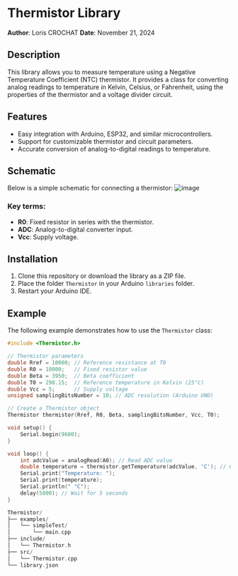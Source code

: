 # Thermistor Library

**Author**: Loris CROCHAT
**Date**: November 21, 2024  

## Description

This library allows you to measure temperature using a Negative Temperature Coefficient (NTC) thermistor. It provides a class for converting analog readings to temperature in Kelvin, Celsius, or Fahrenheit, using the properties of the thermistor and a voltage divider circuit.

## Features

- Easy integration with Arduino, ESP32, and similar microcontrollers.
- Support for customizable thermistor and circuit parameters.
- Accurate conversion of analog-to-digital readings to temperature.

## Schematic

Below is a simple schematic for connecting a thermistor:
![image](https://github.com/user-attachments/assets/b93ad417-8978-4419-ab96-877f357b3ef3)


### Key terms:
- **R0**: Fixed resistor in series with the thermistor.
- **ADC**: Analog-to-digital converter input.
- **Vcc**: Supply voltage.

## Installation

1. Clone this repository or download the library as a ZIP file.
2. Place the folder `Thermistor` in your Arduino `libraries` folder.
3. Restart your Arduino IDE.

## Example

The following example demonstrates how to use the `Thermistor` class:

```cpp
#include <Thermistor.h>

// Thermistor parameters
double Rref = 10000; // Reference resistance at T0
double R0 = 10000;   // Fixed resistor value
double Beta = 3950;  // Beta coefficient
double T0 = 298.15;  // Reference temperature in Kelvin (25°C)
double Vcc = 5;      // Supply voltage
unsigned samplingBitsNumber = 10; // ADC resolution (Arduino UNO)

// Create a Thermistor object
Thermistor thermistor(Rref, R0, Beta, samplingBitsNumber, Vcc, T0);

void setup() {
    Serial.begin(9600);
}

void loop() {
    int adcValue = analogRead(A0); // Read ADC value
    double temperature = thermistor.getTemperature(adcValue, 'C'); // Get temperature in Celsius
    Serial.print("Temperature: ");
    Serial.print(temperature);
    Serial.println(" °C");
    delay(5000); // Wait for 5 seconds
}

Thermistor/
├── examples/
│   └── simpleTest/
│       └── main.cpp
├── include/
│   └── Thermistor.h
├── src/
│   └── Thermistor.cpp
└── library.json


